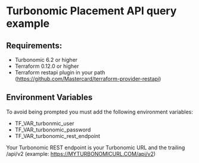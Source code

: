 # Turbonomic Placement API query example

## Requirements:

- Turbonomic 6.2 or higher 
- Terraform 0.12.0 or higher
- Terraform restapi plugin in your path (https://github.com/Mastercard/terraform-provider-restapi)

## Environment Variables

To avoid being prompted you must add the following environment variables:
- TF_VAR_turbonmic_user
- TF_VAR_turbonomic_password
- TF_VAR_turbonomic_rest_endpoint 

Your Turbonomic REST endpoint is your Turbonomic URL and the trailing /api/v2 (example: https://MYTURBONOMICURL.COM/api/v2)

